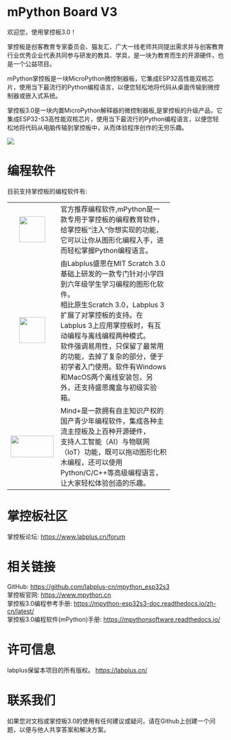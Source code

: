 # mPython Board V3

欢迎您，使用掌控板3.0！

掌控板是创客教育专家委员会、猫友汇、广大一线老师共同提出需求并与创客教育行业优秀企业代表共同参与研发的教具、学具，是一块为教育而生的开源硬件，也是一个公益项目。

mPython掌控板是一块MicroPython微控制器板，它集成ESP32高性能双核芯片，使用当下最流行的Python编程语言，以便您轻松地将代码从桌面传输到微控制器或嵌入式系统。

掌控板3.0是一块内置MicroPython解释器的微控制器板,是掌控板的升级产品，它集成ESP32-S3高性能双核芯片，使用当下最流行的Python编程语言，以便您轻松地将代码从电脑传输到掌控板中，从而体验程序创作的无穷乐趣。


![](https://mpython-esp32s3-doc.readthedocs.io/zh-cn/latest/_images/mpython_pro.png)  

# 编程软件

目前支持掌控板的编程软件有:

<table >
<tr style="height: 100px;">
<td style="width: 100px; height: 100px;"><img style="display: block; margin-left: auto; margin-right: auto;" src="http://wiki.labplus.cn/images/2/2d/MPythonX.png" width="60" height="60" /></td>
<td style="width: 247px; height: 106px;">官方推荐编程软件,mPython是一款专用于掌控板的编程教育软件，给掌控板“注入”你想实现的功能，
它可以让你从图形化编程入手，进而轻松掌握Python编程语言。</td>
</tr>
<tr style="height: 100px;">
<td style="width: 100px; height: 100px;"><img style="display: block; margin-left: auto; margin-right: auto;" src="https://www.labplus.cn/2b1507b610dd5820e815a646dd5535fb.png" width="60" height="60" /></td>
<td style="width: 247px; height: 109px;">由Labplus盛思在MIT Scratch 3.0基础上研发的一款专门针对小学四到六年级学生学习编程的图形化软件。</br>相比原生Scratch 3.0，Labplus 3扩展了对掌控板的支持。在Labplus 3上应用掌控板时，有互动编程与离线编程两种模式。</br>软件强调易用性，只保留了最常用的功能，去掉了复杂的部分，便于初学者入门使用。软件有Windows和MacOS两个离线安装包，另外，还支持盛思魔盒与初级实验箱。</td>
</tr>
<tr style="height: 100px;">
<td style="width: 100px; height: 100px;"><img style="display: block; margin-left: auto; margin-right: auto;" src="http://download3.dfrobot.com.cn/website/image/logo.png" width="100" height="50" /></td>
<td style="width: 247px; height: 109px;">Mind+是一款拥有自主知识产权的国产青少年编程软件，集成各种主流主控板及上百种开源硬件，</br>支持人工智能（AI）与物联网（IoT）功能，既可以拖动图形化积木编程，还可以使用Python/C/C++等高级编程语言，让大家轻松体验创造的乐趣。</td>
</tr>
</table>

# 掌控板社区

掌控板论坛: https://www.labplus.cn/forum


# 相关链接

GitHub: https://github.com/labplus-cn/mpython_esp32s3         <br/>
掌控板官网: https://www.mpython.cn                      <br/>
掌控板3.0编程参考手册: https://mpython-esp32s3-doc.readthedocs.io/zh-cn/latest/          <br/>
掌控板3.0编程软件(mPython)手册: https://mpythonsoftware.readthedocs.io/         <br/>

# 许可信息

labplus保留本项目的所有版权。 https://labplus.cn/


# 联系我们

如果您对文档或掌控板3.0的使用有任何建议或疑问，请在Github上创建一个问题，以便与他人共享答案和解决方案。
